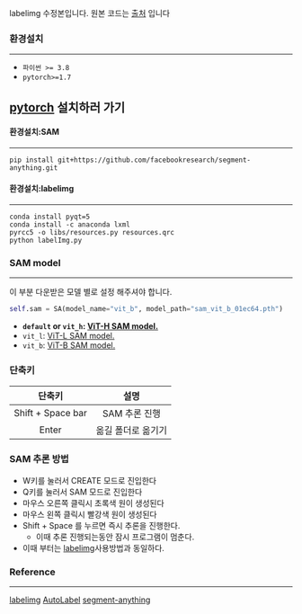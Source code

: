 labelimg 수정본입니다.
원본 코드는 [출처](https://github.com/HumanSignal/labelImg) 입니다

### 환경설치
---
- `파이썬 >= 3.8`
- `pytorch>=1.7`

[pytorch](https://pytorch.org/get-started/locally/) 설치하러 가기
---
#### 환경설치:SAM
---
```
pip install git+https://github.com/facebookresearch/segment-anything.git
```
#### 환경설치:labelimg
---
```
conda install pyqt=5
conda install -c anaconda lxml
pyrcc5 -o libs/resources.py resources.qrc
python labelImg.py
```
### SAM model
---
이 부분 다운받은 모델 별로 설정 해주셔야 합니다.
```python
self.sam = SA(model_name="vit_b", model_path="sam_vit_b_01ec64.pth")
```

- **`default` or `vit_h`: [ViT-H SAM model.](https://dl.fbaipublicfiles.com/segment_anything/sam_vit_h_4b8939.pth)**
- `vit_l`: [ViT-L SAM model.](https://dl.fbaipublicfiles.com/segment_anything/sam_vit_l_0b3195.pth)
- `vit_b`: [ViT-B SAM model.](https://dl.fbaipublicfiles.com/segment_anything/sam_vit_b_01ec64.pth)
### 단축키
| 단축키 | 설명 |
| :--: | :--: |
| Shift + Space bar | SAM 추론 진행 |
| Enter | 옮길 폴더로 옮기기 |

### SAM 추론 방법
- W키를 눌러서 CREATE 모드로 진입한다 
- Q키를 눌러서 SAM 모드로 진입한다
- 마우스 오른쪽 클릭시 초록색 원이 생성된다
- 마우스 왼쪽 클릭시 빨강색 원이 생성된다
- Shift + Space 를 누르면 즉시 추론을 진행한다.
  - 이때 추론 진행되는동안 잠시 프로그램이 멈춘다.
- 이때 부터는 [labelimg](https://github.com/HumanSignal/labelImg)사용방법과 동일하다.


### Reference
---
[labelimg](https://github.com/HumanSignal/labelImg)
[AutoLabel](https://github.com/qpal147147/AutoLabel)
[segment-anything](https://github.com/facebookresearch/segment-anything)
